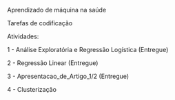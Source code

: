 Aprendizado de máquina na saúde

Tarefas de codificação

Atividades:

1 - Análise Exploratória e Regressão Logística (Entregue)

2 - Regressão Linear (Entregue)

3 - Apresentacao_de_Artigo_1/2 (Entregue)

4 - Clusterização



